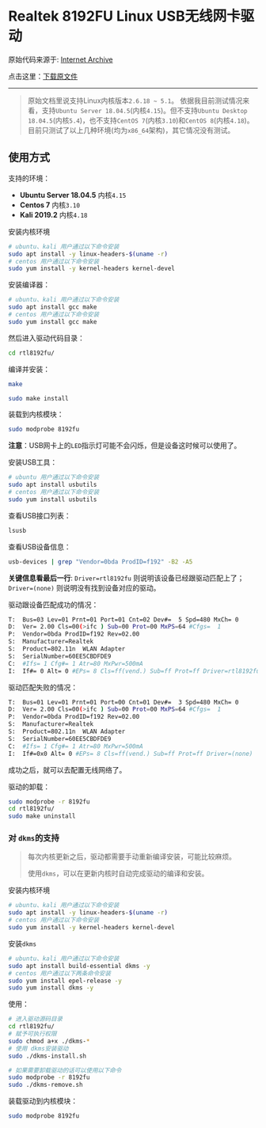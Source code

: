 # Realtek 8192FU Linux USB无线网卡驱动

原始代码来源于: [Internet Archive](https://archive.org/details/realtek-8192fu) 

点击这里：[下载原文件](https://ia801706.us.archive.org/zip_dir.php?path=/18/items/realtek-8192fu.zip) 

---


> 原始文档里说支持Linux内核版本`2.6.18 ~ 5.1`。
> 依据我目前测试情况来看，支持`Ubuntu Server 18.04.5`(内核`4.15`)。但不支持`Ubuntu Desktop 18.04.5`(内核`5.4`)，也不支持`CentOS 7`(内核`3.10`)和`CentOS 8`(内核`4.18`)。
> 目前只测试了以上几种环境(均为`x86_64`架构)，其它情况没有测试。


## 使用方式

支持的环境：

* **Ubuntu Server 18.04.5** 内核`4.15` 
* **Centos 7** 内核`3.10` 
* **Kali 2019.2** 内核`4.18` 

安装内核环境

```bash
# ubuntu、kali 用户通过以下命令安装
sudo apt install -y linux-headers-$(uname -r)
# centos 用户通过以下命令安装
sudo yum install -y kernel-headers kernel-devel
```

安装编译器：

```bash
# ubuntu、kali 用户通过以下命令安装
sudo apt install gcc make
# centos 用户通过以下命令安装
sudo yum install gcc make
```

然后进入驱动代码目录：

```bash
cd rtl8192fu/
```

编译并安装：

```bash
make

sudo make install
```

装载到内核模块：

```bash
sudo modprobe 8192fu
```

**注意**：USB网卡上的`LED`指示灯可能不会闪烁，但是设备这时候可以使用了。

安装USB工具：

```bash
# ubuntu 用户通过以下命令安装
sudo apt install usbutils
# centos 用户通过以下命令安装
sudo yum install usbutils
```

查看USB接口列表：

```bash
lsusb
```

查看USB设备信息：

```bash
usb-devices | grep "Vendor=0bda ProdID=f192" -B2 -A5
```

**关键信息看最后一行**: `Driver=rtl8192fu` 则说明该设备已经跟驱动匹配上了；`Driver=(none)` 则说明没有找到设备对应的驱动。

驱动跟设备匹配成功的情况：

```bash
T:  Bus=03 Lev=01 Prnt=01 Port=01 Cnt=02 Dev#=  5 Spd=480 MxCh= 0
D:  Ver= 2.00 Cls=00(>ifc ) Sub=00 Prot=00 MxPS=64 #Cfgs=  1
P:  Vendor=0bda ProdID=f192 Rev=02.00
S:  Manufacturer=Realtek
S:  Product=802.11n  WLAN Adapter
S:  SerialNumber=60EE5CBDFDE9
C:  #Ifs= 1 Cfg#= 1 Atr=80 MxPwr=500mA
I:  If#= 0 Alt= 0 #EPs= 8 Cls=ff(vend.) Sub=ff Prot=ff Driver=rtl8192fu
```

驱动匹配失败的情况：

```bash
T:  Bus=01 Lev=01 Prnt=01 Port=00 Cnt=01 Dev#=  3 Spd=480 MxCh= 0
D:  Ver= 2.00 Cls=00(>ifc ) Sub=00 Prot=00 MxPS=64 #Cfgs=  1
P:  Vendor=0bda ProdID=f192 Rev=02.00
S:  Manufacturer=Realtek
S:  Product=802.11n  WLAN Adapter
S:  SerialNumber=60EE5CBDFDE9
C:  #Ifs= 1 Cfg#= 1 Atr=80 MxPwr=500mA
I:  If#=0x0 Alt= 0 #EPs= 8 Cls=ff(vend.) Sub=ff Prot=ff Driver=(none)
```

成功之后，就可以去配置无线网络了。

驱动的卸载：

```bash
sudo modprobe -r 8192fu
cd rtl8192fu/
sudo make uninstall
```

### 对 `dkms`的支持

> 每次内核更新之后，驱动都需要手动重新编译安装，可能比较麻烦。
>
> 使用`dkms`，可以在更新内核时自动完成驱动的编译和安装。

安装内核环境

```bash
# ubuntu、kali 用户通过以下命令安装
sudo apt install -y linux-headers-$(uname -r)
# centos 用户通过以下命令安装
sudo yum install -y kernel-headers kernel-devel
```

安装`dkms` 

```bash
# ubuntu、kali 用户通过以下命令安装
sudo apt install build-essential dkms -y
# centos 用户通过以下两条命令安装
sudo yum install epel-release -y
sudo yum install dkms -y
```

使用：

```bash
# 进入驱动源码目录
cd rtl8192fu/
# 赋予可执行权限
sudo chmod a+x ./dkms-*
# 使用 dkms安装驱动
sudo ./dkms-install.sh

# 如果需要卸载驱动的话可以使用以下命令
sudo modprobe -r 8192fu
sudo ./dkms-remove.sh
```

装载驱动到内核模块：

```bash
sudo modprobe 8192fu
```


